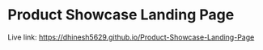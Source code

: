 # Product Showcase Landing Page
Live link: https://dhinesh5629.github.io/Product-Showcase-Landing-Page
